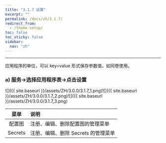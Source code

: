 ```yaml
---
title: "3.1.7 设置"
excerpt: ""
permalink: /docs/zh/3.1.7/
redirect_from:
  - /theme-setup/
toc: false
toc_sticky: false
sidebar:
  nav: "zh"
---
```


---
应用程序的单位，可以 key=value 形式保存参数值，如同卷使用。

### a\) 服务→选择应用程序表→点击设置
![]({{ site.baseurl }}/assets/ZH/3.0.0/3.1.7_1.png)![]({{ site.baseurl }}/assets/ZH/3.0.0/3.1.7_2.png)![]({{ site.baseurl }}/assets/ZH/3.0.0/3.1.7_3.png)

| **菜单** | **说明** |
| :---: | :--- |
| 配置图 | 注册、编辑、删除配置图的管理菜单 |
| Secrets | 注册、编辑、删除 Secrets 的管理菜单 |
